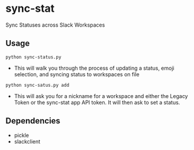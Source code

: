 # sync-stat
Sync Statuses across Slack Workspaces

## Usage
`python sync-status.py`
 - This will walk you through the process of updating a status, emoji selection, and syncing status to 
workspaces on file

`python sync-satus.py add`
 - This will ask you for a nickname for a workspace and either the Legacy Token or the sync-stat app API token. 
 It will then ask to set a status.

## Dependencies
 - pickle
 - slackclient

